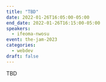 ```yaml
---
title: "TBD"
date: 2022-01-26T16:05:00-05:00
end_date: 2022-01-26T16:15:00-05:00
speakers:
  - ifeoma-nwosu
event: the-jam-2023
categories:
  - webdev
draft: false
---
```


TBD